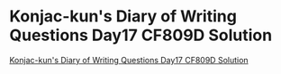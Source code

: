 # Konjac-kun's Diary of Writing Questions Day17 CF809D Solution
[Konjac-kun's Diary of Writing Questions Day17 CF809D Solution](https://aiwithcloud.com/2022/09/16/konjac_kuns_diary_of_writing_questions_day17_cf809d_solution/)